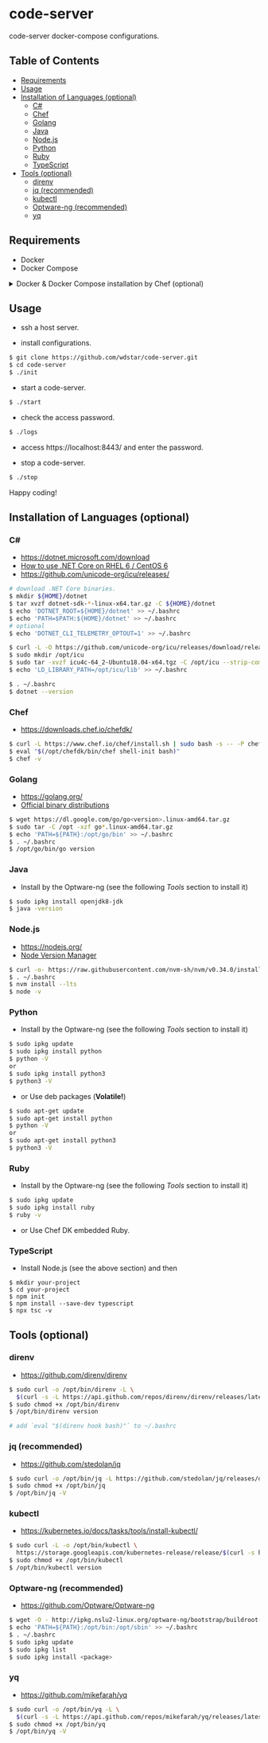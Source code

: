 # code-server

code-server docker-compose configurations.

## Table of Contents

- [Requirements](#requirements)
- [Usage](#usage)
- [Installation of Languages (optional)](#installation-of-languages-optional)
    - [C#](#c)
    - [Chef](#chef)
    - [Golang](#golang)
    - [Java](#java)
    - [Node.js](#nodejs)
    - [Python](#python)
    - [Ruby](#ruby)
    - [TypeScript](#typescript)
- [Tools (optional)](#tools-optional)
    - [direnv](#direnv)
    - [jq (recommended)](#jq-recommended)
    - [kubectl](#kubectl)
    - [Optware-ng (recommended)](#optware-ng-recommended)
    - [yq](#yq)

## Requirements

- Docker
- Docker Compose

<details><summary>Docker & Docker Compose installation by Chef (optional)</summary><div>

```bash
Ubuntu:$ sudo apt-get install ca-certificates curl git
CentOS:$ sudo yum install ca-certificates curl git

$ curl -L https://omnitruck.chef.io/install.sh | sudo bash
$ git clone git://git.osdn.net/gitroot/metasearch/grid-chef-repo.git
$ cd grid-chef-repo/
$ sudo chef-client -z -c solo.rb -j nodes/local-docker.json
$ sudo docker info
```
</div></details>

## Usage

- ssh a host server.

- install configurations.

```bash
$ git clone https://github.com/wdstar/code-server.git
$ cd code-server
$ ./init
```

- start a code-server.

```bash
$ ./start
```

- check the access password.

```bash
$ ./logs
```

- access https://localhost:8443/ and enter the password.

- stop a code-server.

```bash
$ ./stop
```

Happy coding!

## Installation of Languages (optional)

### C#

- https://dotnet.microsoft.com/download
- [How to use .NET Core on RHEL 6 / CentOS 6](https://github.com/dotnet/core/blob/master/Documentation/build-and-install-rhel6-prerequisites.md)
- https://github.com/unicode-org/icu/releases/

```bash
# download .NET Core binaries.
$ mkdir ${HOME}/dotnet
$ tar xvzf dotnet-sdk-*-linux-x64.tar.gz -C ${HOME}/dotnet
$ echo 'DOTNET_ROOT=${HOME}/dotnet' >> ~/.bashrc
$ echo 'PATH=$PATH:${HOME}/dotnet' >> ~/.bashrc
# optional
$ echo 'DOTNET_CLI_TELEMETRY_OPTOUT=1' >> ~/.bashrc

$ curl -L -O https://github.com/unicode-org/icu/releases/download/release-64-2/icu4c-64_2-Ubuntu18.04-x64.tgz
$ sudo mkdir /opt/icu
$ sudo tar -xvzf icu4c-64_2-Ubuntu18.04-x64.tgz -C /opt/icu --strip-components=4
$ echo 'LD_LIBRARY_PATH=/opt/icu/lib' >> ~/.bashrc

$ . ~/.bashrc
$ dotnet --version
```

### Chef

- https://downloads.chef.io/chefdk/

```bash
$ curl -L https://www.chef.io/chef/install.sh | sudo bash -s -- -P chefdk -v 1
$ eval "$(/opt/chefdk/bin/chef shell-init bash)"
$ chef -v
```

### Golang

- https://golang.org/
- [Official binary distributions](https://golang.org/dl/)

```bash
$ wget https://dl.google.com/go/go<version>.linux-amd64.tar.gz
$ sudo tar -C /opt -xzf go*.linux-amd64.tar.gz
$ echo 'PATH=${PATH}:/opt/go/bin' >> ~/.bashrc
$ . ~/.bashrc
$ /opt/go/bin/go version
```

### Java

- Install by the Optware-ng (see the following *Tools* section to install it)

```bash
$ sudo ipkg install openjdk8-jdk
$ java -version
```

### Node.js

- https://nodejs.org/
- [Node Version Manager](https://github.com/nvm-sh/nvm)

```bash
$ curl -o- https://raw.githubusercontent.com/nvm-sh/nvm/v0.34.0/install.sh | bash
$ . ~/.bashrc
$ nvm install --lts
$ node -v
```

### Python

- Install by the Optware-ng (see the following *Tools* section to install it)

```bash
$ sudo ipkg update
$ sudo ipkg install python
$ python -V
or 
$ sudo ipkg install python3
$ python3 -V
```

- or Use deb packages (**Volatile!**)

```bash
$ sudo apt-get update
$ sudo apt-get install python
$ python -V
or
$ sudo apt-get install python3
$ python3 -V
```

### Ruby

- Install by the Optware-ng (see the following *Tools* section to install it)

```bash
$ sudo ipkg update
$ sudo ipkg install ruby
$ ruby -v
```

- or Use Chef DK embedded Ruby.

### TypeScript

- Install Node.js (see the above section) and then

```
$ mkdir your-project
$ cd your-project
$ npm init
$ npm install --save-dev typescript
$ npx tsc -v
```

## Tools (optional)

### direnv

- https://github.com/direnv/direnv

```bash
$ sudo curl -o /opt/bin/direnv -L \
  $(curl -s -L https://api.github.com/repos/direnv/direnv/releases/latest | jq -r '.assets[] | select(.name | contains("linux-amd64")) | .browser_download_url')
$ sudo chmod +x /opt/bin/direnv
$ /opt/bin/direnv version

# add `eval "$(direnv hook bash)"` to ~/.bashrc
```

### jq (recommended)

- https://github.com/stedolan/jq

```bash
$ sudo curl -o /opt/bin/jq -L https://github.com/stedolan/jq/releases/download/jq-1.6/jq-linux64
$ sudo chmod +x /opt/bin/jq
$ /opt/bin/jq -V
```

### kubectl

- https://kubernetes.io/docs/tasks/tools/install-kubectl/

```bash
$ sudo curl -L -o /opt/bin/kubectl \
  https://storage.googleapis.com/kubernetes-release/release/$(curl -s https://storage.googleapis.com/kubernetes-release/release/stable.txt)/bin/linux/amd64/kubectl
$ sudo chmod +x /opt/bin/kubectl
$ /opt/bin/kubectl version
```

### Optware-ng (recommended)

- https://github.com/Optware/Optware-ng

```bash
$ wget -O - http://ipkg.nslu2-linux.org/optware-ng/bootstrap/buildroot-x86_64-bootstrap.sh | sudo sh
$ echo 'PATH=${PATH}:/opt/bin:/opt/sbin' >> ~/.bashrc
$ . ~/.bashrc
$ sudo ipkg update
$ sudo ipkg list
$ sudo ipkg install <package>
```

### yq

- https://github.com/mikefarah/yq

```bash
$ sudo curl -o /opt/bin/yq -L \
  $(curl -s -L https://api.github.com/repos/mikefarah/yq/releases/latest | jq -r '.assets[] | select(.name | contains("linux_amd64")) | .browser_download_url')
$ sudo chmod +x /opt/bin/yq
$ /opt/bin/yq -V
```
